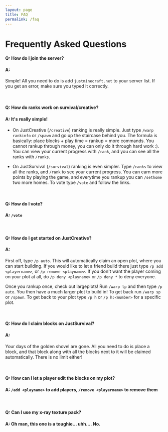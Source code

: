 ```yaml
---
layout: page
title: FAQ
permalink: /faq
---
```


# Frequently Asked Questions

#### **Q:** How do I join the server?
#### **A:**
Simple! All you need to do is add `justminecraft.net` to your server list. If you get an error, make sure you typed it correctly.

<br>

#### **Q:** How do ranks work on survival/creative?
#### **A:** It's really simple!

- On JustCreative (`/creative`) ranking is really simple. Just type `/warp rankinfo` or `/spawn` and go up the staircase behind you. The formula is basically: place blocks + play time = rankup = more commands. You cannot rankup through money, you can only do it through hard work :). You can view your current progress with `/rank`, and you can see all the ranks with `/ranks`.

- On JustSurvival (`/survival`) ranking is even simpler. Type `/ranks` to view all the ranks, and `/rank` to see your current progress. You can earn more points by playing the game, and everytime you rankup you can `/sethome` two more homes. To vote type `/vote` and follow the links.

<br>

#### **Q:** How do I vote?
#### **A:** `/vote`

<br>

#### **Q:** How do I get started on JustCreative?
#### **A:**
First off, type `/p auto`. This will automatically claim an open plot, where you can start building. If you would like to let a friend build there just type `/p add <playername>`, or `/p remove <playname>`. If you don't want the player coming on your plot at all, do `/p deny <playname>` or `/p deny *` to deny everyone.

Once you rankup once, check out largeplots! Run `/warp lp` and then type `/p auto`. You then have a much larger plot to build in! To get back run `/warp sp` or `/spawn`. To get back to your plot type `/p h` or `/p h:<number>` for a specific plot.

<br>

#### **Q:** How do I claim blocks on JustSurvival?
#### **A:** 
Your days of the golden shovel are gone. All you need to do is place a block, and that block along with all the blocks next to it will be claimed automatically. There is no limit either!

<br>

#### **Q:** How can I let a player edit the blocks on my plot?
#### **A:** `/add <playname>` to add players, `/remove <playername>` to remove them

<br>

#### **Q:** Can I use my x-ray texture pack?
#### **A:** Oh man, this one is a toughie... uhh.... **No.**

<br>